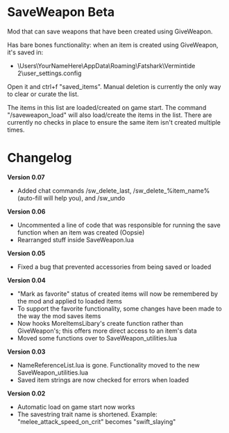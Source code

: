 # SaveWeapon Beta
Mod that can save weapons that have been created using GiveWeapon.

Has bare bones functionality: when an item is created using GiveWeapon, it's saved in: 
 - \Users\YourNameHere\AppData\Roaming\Fatshark\Vermintide 2\user_settings.config

Open it and ctrl+f "saved_items". Manual deletion is currently the only way to clear or curate the list.

The items in this list are loaded/created on game start. The command "/saveweapon_load" will also load/create the items in the list. There are currently no checks in place to ensure the same item isn't created multiple times.
 
 
# Changelog

**Version 0.07**
 - Added chat commands /sw_delete_last, /sw_delete_%item_name% (auto-fill will help you), and /sw_undo

**Version 0.06**
 - Uncommented a line of code that was responsible for running the save function when an item was created (Oopsie)
 - Rearranged stuff inside SaveWeapon.lua

**Version 0.05**
 - Fixed a bug that prevented accessories from being saved or loaded

**Version 0.04**
 - "Mark as favorite" status of created items will now be remembered by the mod and applied to loaded items
 - To support the favorite functionality, some changes have been made to the way the mod saves items
 - Now hooks MoreItemsLibary's create function rather than GiveWeapon's; this offers more direct access to an item's data
 - Moved some functions over to SaveWeapon_utilities.lua

**Version 0.03**
 - NameReferenceList.lua is gone. Functionality moved to the new SaveWeapon_utilities.lua
 - Saved item strings are now checked for errors when loaded

**Version 0.02**
 - Automatic load on game start now works
 - The savestring trait name is shortened. Example: "melee_attack_speed_on_crit" becomes "swift_slaying"
